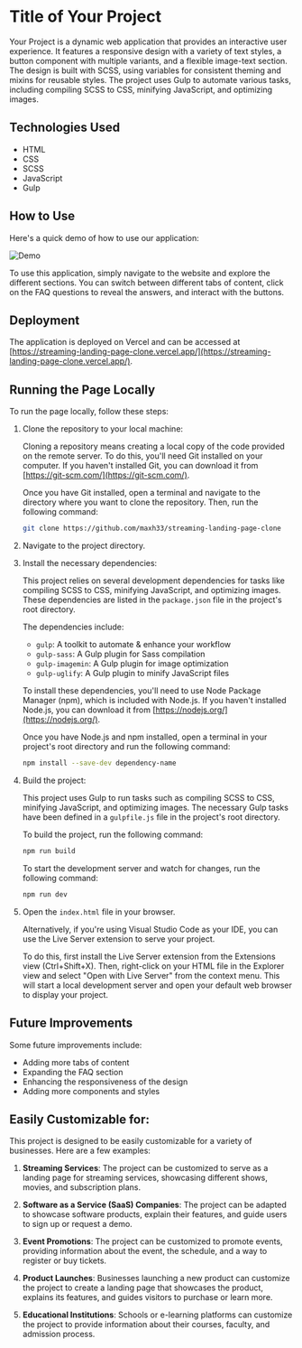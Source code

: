 # Title of Your Project

Your Project is a dynamic web application that provides an interactive user experience. It features a responsive design with a variety of text styles, a button component with multiple variants, and a flexible image-text section. The design is built with SCSS, using variables for consistent theming and mixins for reusable styles. The project uses Gulp to automate various tasks, including compiling SCSS to CSS, minifying JavaScript, and optimizing images.

## Technologies Used

- HTML
- CSS
- SCSS
- JavaScript
- Gulp

## How to Use

Here's a quick demo of how to use our application:

![Demo](https://link-to-your-gif.com)

To use this application, simply navigate to the website and explore the different sections. You can switch between different tabs of content, click on the FAQ questions to reveal the answers, and interact with the buttons.


## Deployment

The application is deployed on Vercel and can be accessed at [https://streaming-landing-page-clone.vercel.app/](https://streaming-landing-page-clone.vercel.app/).

## Running the Page Locally

To run the page locally, follow these steps:

1. Clone the repository to your local machine:

    Cloning a repository means creating a local copy of the code provided on the remote server. To do this, you'll need Git installed on your computer. If you haven't installed Git, you can download it from [https://git-scm.com/](https://git-scm.com/).

    Once you have Git installed, open a terminal and navigate to the directory where you want to clone the repository. Then, run the following command:

    ```bash
    git clone https://github.com/maxh33/streaming-landing-page-clone
    ```

2. Navigate to the project directory.

3. Install the necessary dependencies:

    This project relies on several development dependencies for tasks like compiling SCSS to CSS, minifying JavaScript, and optimizing images. These dependencies are listed in the `package.json` file in the project's root directory.

    The dependencies include:

    - `gulp`: A toolkit to automate & enhance your workflow
    - `gulp-sass`: A Gulp plugin for Sass compilation
    - `gulp-imagemin`: A Gulp plugin for image optimization
    - `gulp-uglify`: A Gulp plugin to minify JavaScript files

    To install these dependencies, you'll need to use Node Package Manager (npm), which is included with Node.js. If you haven't installed Node.js, you can download it from [https://nodejs.org/](https://nodejs.org/).

    Once you have Node.js and npm installed, open a terminal in your project's root directory and run the following command:

    ```bash
    npm install --save-dev dependency-name
    ```

4. Build the project:

    This project uses Gulp to run tasks such as compiling SCSS to CSS, minifying JavaScript, and optimizing images. The necessary Gulp tasks have been defined in a `gulpfile.js` file in the project's root directory.

    To build the project, run the following command:

    ```bash
    npm run build
    ```

    To start the development server and watch for changes, run the following command:

    ```bash
    npm run dev
    ```


5. Open the `index.html` file in your browser.

    Alternatively, if you're using Visual Studio Code as your IDE, you can use the Live Server extension to serve your project. 

    To do this, first install the Live Server extension from the Extensions view (Ctrl+Shift+X). Then, right-click on your HTML file in the Explorer view and select "Open with Live Server" from the context menu. This will start a local development server and open your default web browser to display your project.

## Future Improvements

Some future improvements include:

- Adding more tabs of content
- Expanding the FAQ section
- Enhancing the responsiveness of the design
- Adding more components and styles

## Easily Customizable for:

This project is designed to be easily customizable for a variety of businesses. Here are a few examples:

1. **Streaming Services**: The project can be customized to serve as a landing page for streaming services, showcasing different shows, movies, and subscription plans.

2. **Software as a Service (SaaS) Companies**: The project can be adapted to showcase software products, explain their features, and guide users to sign up or request a demo.

3. **Event Promotions**: The project can be customized to promote events, providing information about the event, the schedule, and a way to register or buy tickets.

4. **Product Launches**: Businesses launching a new product can customize the project to create a landing page that showcases the product, explains its features, and guides visitors to purchase or learn more.

5. **Educational Institutions**: Schools or e-learning platforms can customize the project to provide information about their courses, faculty, and admission process.
